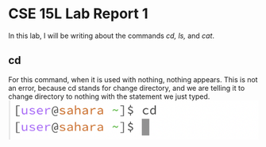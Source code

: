 # CSE 15L Lab Report 1

In this lab, I will be writing about the commands *cd, ls,* and *cat*.

## cd

For this command, when it is used with nothing, nothing appears.  This is not an error, because cd stands for change directory, and we are telling it to change directory to nothing with the 
statement we just typed. 
![Image](cd1.png)
